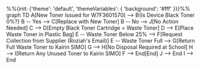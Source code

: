 %%{init: {'theme': 'default', 'themeVariables': { 'background': '#fff' }}}%%
graph TD
    A[New Toner Issued for W7F3601570] --> B{Is Device Black Toner 0%?}
    B -- Yes --> C[Replace with New Toner]
    B -- No --> J[No Action Needed]
    C --> D[Empty Black Toner Cartridge = Waste Toner]
    D --> E[Place Waste Toner in Plastic Bag]
    E -- Waste Toner Below 25% --> F[Request Collection from Supplier (Roziah's Email)]
    E -- Waste Toner Full --> G[Return Full Waste Toner to Kairin SIMO]
    G --> H[No Disposal Required at School]
    H --> I[Return Any Unused Toner to Kairin SIMO]
    F --> End[End]
    J --> End
    I --> End
